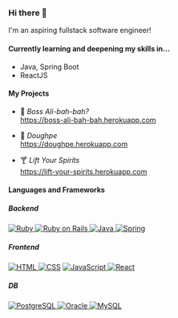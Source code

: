 ### Hi there 👋

I'm an aspiring fullstack software engineer!

#### Currently learning and deepening my skills in...
- Java, Spring Boot
- ReactJS

#### My Projects
- :construction_worker: *Boss Ali-bah-bah?*  
https://boss-ali-bah-bah.herokuapp.com

- :bread: *Doughpe*  
https://doughpe.herokuapp.com

- :cocktail: *Lift Your Spirits*  
https://lift-your-spirits.herokuapp.com

#### Languages and Frameworks
##### Backend
<a href="https://www.ruby-lang.org/en/">
  <img alt="Ruby" src="https://img.shields.io/badge/Ruby-CC342D?logo=ruby&logoColor=white&style=for-the-badge" />
</a>
<a href="https://rubyonrails.org/">
  <img alt="Ruby on Rails" src="https://img.shields.io/badge/Rails-CC0000?logo=ruby-on-rails&logoColor=white&style=for-the-badge" />
</a>
<a href="https://www.java.com/en/">
  <img alt="Java" src="https://img.shields.io/badge/java-%23ED8B00.svg?style=for-the-badge&logo=java&logoColor=white" />
</a>
<a href="https://spring.io/">
  <img alt="Spring" src="https://img.shields.io/badge/spring-%236DB33F.svg?style=for-the-badge&logo=spring&logoColor=white" />
</a>

##### Frontend
<a href="https://www.w3.org/html/">
  <img alt="HTML" src="https://img.shields.io/badge/HTML-E34F26?logo=html5&logoColor=white&style=for-the-badge" />
</a>
<a href="https://www.w3.org/Style/CSS/Overview.en.html"><img alt="CSS" src="https://img.shields.io/badge/CSS-1572B6?logo=css3&logoColor=white&style=for-the-badge" /></a>
<a href="https://developer.mozilla.org/en-US/docs/Web/javascript">
  <img alt="JavaScript" src="https://img.shields.io/badge/JavaScript-F7DF1E?logo=javascript&logoColor=white&style=for-the-badge" />
</a>
<a href="https://reactjs.org/">
  <img alt="React" src="https://img.shields.io/badge/react-%2320232a.svg?style=for-the-badge&logo=react&logoColor=%2361DAFB" />
</a>

##### DB
<a href="https://www.postgresql.org/">
  <img alt="PostgreSQL" src="https://img.shields.io/badge/postgres-%23316192.svg?style=for-the-badge&logo=postgresql&logoColor=white" />
</a>
<a href="https://www.oracle.com/sg/database/">
  <img alt="Oracle" src="https://img.shields.io/badge/Oracle-F80000?style=for-the-badge&logo=oracle&logoColor=white" />
</a>
<a href="https://www.mysql.com/">
  <img alt="MySQL" src="https://img.shields.io/badge/mysql-%2300f.svg?style=for-the-badge&logo=mysql&logoColor=white" />
</a>
